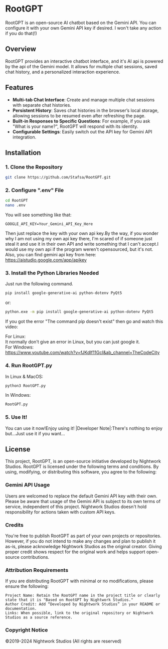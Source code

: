 # RootGPT
RootGPT is an open-source AI chatbot based on the Gemini API. You can configure it with your own Gemini API key if desired. I won't take any action if you do that(!)


## Overview
RootGPT provides an interactive chatbot interface, and it's AI api is powered by the api of the Gemini model. It allows for multiple chat sessions, saved chat history, and a personalized interaction experience.

## Features
- **Multi-tab Chat Interface**: Create and manage multiple chat sessions with separate chat histories.
- **Persistent History**: Saves chat histories in the browser’s local storage, allowing sessions to be resumed even after refreshing the page.
- **Built-in Responses to Specific Questions**: For example, if you ask "What is your name?", RootGPT will respond with its identity.
- **Configurable Settings**: Easily switch out the API key for Gemini API integration.

## Installation

### 1. Clone the Repository
```bash
git clone https://github.com/Stafsa/RootGPT.git
```
### 2. Configure ".env" File
```bash
cd RootGPT
nano .env
```
You will see something like that:
```env
GOOGLE_API_KEY=Your_Gemini_API_Key_Here
```
Then just replace the key with your own api key.By the way, if you wonder why I am not using my own api key there, I'm scared of if someone just steal it and use it in their own API and write something that I can't accept.I would use my own api if the program weren't opensourced, but it's not.
Also, you can find gemini api key from here: https://aistudio.google.com/app/apikey
### 3. Install the Python Libraries Needed
Just run the following command.
```bash
pip install google-generative-ai python-dotenv PyQt5
```
or:
```bash
python.exe -m pip install google-generative-ai python-dotenv PyQt5
```
If you got the error "The command pip doesn't exist" then go and watch this video:

For Linux:                                                                                                                                                                         
It normally don't give an error in Linux, but you can just google it.                                                                                                              
For Windows:                                                                                                                                                                       
https://www.youtube.com/watch?v=fJKdIf11GcI&ab_channel=TheCodeCity
### 4. Run RootGPT.py
In Linux & MacOS:
```bash
python3 RootGPT.py
```
In Windows:
```bat
RootGPT.py
```
### 5. Use It!
You can use it now!Enjoy using it!
|Developer Note|:There's nothing to enjoy but...Just use it if you want...

## License
This project, RootGPT, is an open-source initiative developed by Nightwork Studios. RootGPT is licensed under the following terms and conditions. By using, modifying, or distributing this software, you agree to the following:
### Gemini API Usage
Users are welcomed to replace the default Gemini API key with their own. Please be aware that usage of the Gemini API is subject to its own terms of service, independent of this project. Nightwork Studios doesn't hold responsibility for actions taken with custom API keys.
### Credits
You're free to publish RootGPT as part of your own projects or repositories. However, if you do not intend to make any changes and plan to publish it as-is, please acknowledge Nightwork Studios as the original creator. Giving proper credit shows respect for the original work and helps support open-source contributions.
### Attribution Requirements
If you are distributing RootGPT with minimal or no modifications, please ensure the following:

    Project Name: Retain the RootGPT name in the project title or clearly state that it is "Based on RootGPT by Nightwork Studios."
    Author Credit: Add “Developed by Nightwork Studios” in your README or documentation.
    Links: When possible, link to the original repository or Nightwork Studios as a source reference.
### Copyright Notice
©2019-2024 Nightwork Studios (All rights are reserved)
